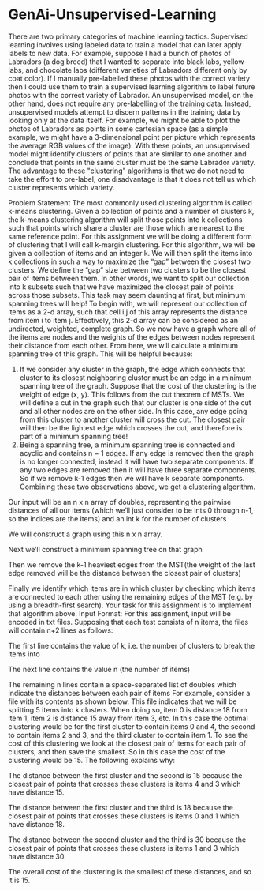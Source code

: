 # GenAi-Unsupervised-Learning
There are two primary categories of machine learning tactics. Supervised learning involves
using labeled data to train a model that can later apply labels to new data. For example,
suppose I had a bunch of photos of Labradors (a dog breed) that I wanted to separate into black
labs, yellow labs, and chocolate labs (different varieties of Labradors different only by coat
color). If I manually pre-labelled these photos with the correct variety then I could use them to
train a supervised learning algorithm to label future photos with the correct variety of Labrador.
An unsupervised model, on the other hand, does not require any pre-labelling of the training
data. Instead, unsupervised models attempt to discern patterns in the training data by looking
only at the data itself. For example, we might be able to plot the photos of Labradors as points
in some cartesian space (as a simple example, we might have a 3-dimensional point per picture
which represents the average RGB values of the image). With these points, an unsupervised
model might identify clusters of points that are similar to one another and conclude that points in
the same cluster must be the same Labrador variety. The advantage to these "clustering"
algorithms is that we do not need to take the effort to pre-label, one disadvantage is that it does
not tell us which cluster represents which variety.

Problem Statement
The most commonly used clustering algorithm is called k-means clustering. Given a collection of
points and a number of clusters k, the k-means clustering algorithm will split those points into k
collections such that points which share a cluster are those which are nearest to the same
reference point. For this assignment we will be doing a different form of clustering that I will call
k-margin clustering. For this algorithm, we will be given a collection of items and an integer k.
We will then split the items into k collections in such a way to maximize the “gap” between the
closest two clusters. We define the “gap” size between two clusters to be the closest pair of
items between them. In other words, we want to split our collection into k subsets such that we
have maximized the closest pair of points across those subsets.
This task may seem daunting at first, but minimum spanning trees will help! To begin with, we
will represent our collection of items as a 2-d array, such that cell i,j of this array represents
the distance from item i to item j. Effectively, this 2-d array can be considered as an
undirected, weighted, complete graph. So we now have a graph where all of the items are
nodes and the weights of the edges between nodes represent their distance from each other.
From here, we will calculate a minimum spanning tree of this graph. This will be helpful
because:
1. If we consider any cluster in the graph, the edge which connects that cluster to its
closest neighboring cluster must be an edge in a minimum spanning tree of the graph.
Suppose that the cost of the clustering is the weight of edge (x, y). This follows from the
cut theorem of MSTs. We will define a cut in the graph such that our cluster is one side
of the cut and all other nodes are on the other side. In this case, any edge going from
this cluster to another cluster will cross the cut. The closest pair will then be the lightest
edge which crosses the cut, and therefore is part of a minimum spanning tree!
2. Being a spanning tree, a minimum spanning tree is connected and acyclic and contains
n − 1 edges. If any edge is removed then the graph is no longer connected, instead it will
have two separate components. If any two edges are removed then it will have three
separate components. So if we remove k-1 edges then we will have k separate
components.
Combining these two observations above, we get a clustering algorithm.

Our input will be an n x n array of doubles, representing the pairwise distances of all our
items (which we’ll just consider to be ints 0 through n-1, so the indices are the items) and
an int k for the number of clusters

We will construct a graph using this n x n array.

Next we’ll construct a minimum spanning tree on that graph

Then we remove the k-1 heaviest edges from the MST(the weight of the last edge
removed will be the distance between the closest pair of clusters)

Finally we identify which items are in which cluster by checking which items are
connected to each other using the remaining edges of the MST (e.g. by using a
breadth-first search).
Your task for this assignment is to implement that algorithm above.
Input Format: For this assignment, input will be encoded in txt files. Supposing that each test
consists of n items, the files will contain n+2 lines as follows:

The first line contains the value of k, i.e. the number of clusters to break the items into

The next line contains the value n (the number of items)

The remaining n lines contain a space-separated list of doubles which indicate the
distances between each pair of items
For example, consider a file with its contents as shown below.
This file indicates that we will be splitting 5 items into k clusters. When doing so, item 0 is
distance 18 from item 1, item 2 is distance 15 away from item 3, etc.
In this case the optimal clustering would be for the first cluster to contain items 0 and 4, the
second to contain items 2 and 3, and the third cluster to contain item 1. To see the cost of this
clustering we look at the closest pair of items for each pair of clusters, and then save the
smallest. So in this case the cost of the clustering would be 15. The following explains why:

The distance between the first cluster and the second is 15 because the closest pair of
points that crosses these clusters is items 4 and 3 which have distance 15.

The distance between the first cluster and the third is 18 because the closest pair of
points that crosses these clusters is items 0 and 1 which have distance 18.

The distance between the second cluster and the third is 30 because the closest pair of
points that crosses these clusters is items 1 and 3 which have distance 30.

The overall cost of the clustering is the smallest of these distances, and so it is 15.

